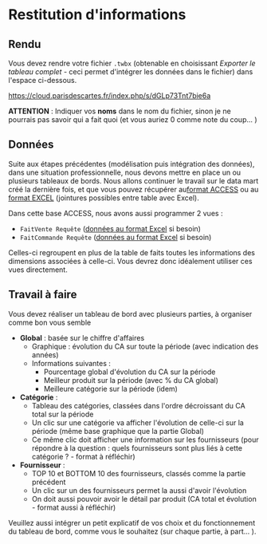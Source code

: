 # Restitution d'informations

## Rendu

Vous devez rendre votre fichier `.twbx` (obtenable en choisissant *Exporter le tableau complet* - ceci permet d'intégrer les données dans le fichier) dans l'espace ci-dessous.

<https://cloud.parisdescartes.fr/index.php/s/dGLp73Tnt7bie6a>

**ATTENTION** : Indiquer vos **noms** dans le nom du fichier, sinon je ne pourrais pas savoir qui a fait quoi (et vous auriez 0 comme note du coup... )

## Données

Suite aux étapes précédentes (modélisation puis intégration des données), dans une situation professionnelle, nous devons mettre en place un ou plusieurs tableaux de bords. Nous allons continuer le travail sur le data mart créé la dernière fois, et que vous pouvez récupérer au[format ACCESS](datamart.accdb) ou au [format EXCEL](datamart_tables.xlsx) (jointures possibles entre table avec Excel). 

Dans cette base ACCESS, nous avons aussi programmer 2 vues :

- `FaitVente Requête` ([données au format Excel](FaitVente_Requête.xlsx) si besoin)
- `FaitCommande Requête` ([données au format Excel](FaitCommande_Requête.xlsx) si besoin)

Celles-ci regroupent en plus de la table de faits toutes les informations des dimensions associées à celle-ci. Vous devrez donc idéalement utiliser ces vues directement.

## Travail à faire

Vous devez réaliser un tableau de bord avec plusieurs parties, à organiser comme bon vous semble

- **Global** : basée sur le chiffre d'affaires 
  - Graphique : évolution du CA sur toute la période (avec indication des années)
  - Informations suivantes :
    - Pourcentage global d'évolution du CA sur la période
    - Meilleur produit sur la période (avec % du CA global)
    - Meilleure catégorie sur la période (idem)
- **Catégorie** : 
  - Tableau des catégories, classées dans l'ordre décroissant du CA total sur la période
  - Un clic sur une catégorie va afficher l'évolution de celle-ci sur la période (même base graphique que la partie Global)
  - Ce même clic doit afficher une information sur les fournisseurs (pour répondre à la question : quels fournisseurs sont plus liés à cette catégorie ? - format à réfléchir)
- **Fournisseur** :
  - TOP 10 et BOTTOM 10 des fournisseurs, classés comme la partie précédent
  - Un clic sur un des fournisseurs permet la aussi d'avoir l'évolution
  - On doit aussi pouvoir avoir le détail par produit (CA total et évolution - format aussi à réfléchir)

Veuillez aussi intégrer un petit explicatif de vos choix et du fonctionnement du tableau de bord, comme vous le souhaitez (sur chaque partie, à part... ).


